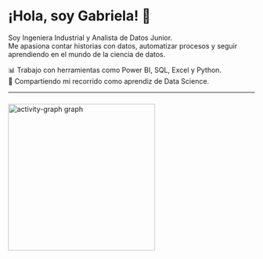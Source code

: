 # ¡Hola, soy Gabriela! 👋

Soy Ingeniera Industrial y Analista de Datos Junior.  
Me apasiona contar historias con datos, automatizar procesos y seguir aprendiendo en el mundo de la ciencia de datos.  

📊 Trabajo con herramientas como Power BI, SQL, Excel y Python.  
🚀 Compartiendo mi recorrido como aprendiz de Data Science.

---

###

<div align="left">
  <img src="https://github-readme-activity-graph.vercel.app/graph?username=GabiMiranda05&radius=16&theme=react&area=true&order=5&hide_title=true" height="300" alt="activity-graph graph"  />
</div>

###
